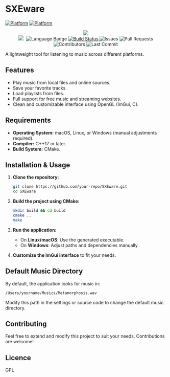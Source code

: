 # SXEware
[![Platform](https://img.shields.io/badge/Platform-MacOS-blue.svg)](https://developer.apple.com/MacOS/)
[![Platform](https://img.shields.io/badge/Platform-Linux-blue.svg)](https://www.linux.org/)


<p align="center">
    <a href="https://github.com/IvanKoskov/SXEware/blob/main/LICENSE">
        <img src="https://img.shields.io/github/license/IvanKoskov/SXEware?style=for-the-badge">
    </a>
    </br>
    <img src="https://img.shields.io/github/repo-size/IvanKoskov/SXEware?style=for-the-badge">
    <img src="https://img.shields.io/depfu/dependencies/github/IvanKoskov/SXEware?style=for-the-badge" alt="">
    <img src="https://img.shields.io/github/languages/top/IvanKoskov/Shellman?style=for-the-badge" alt="Language Badge">
    <a href="https://github.com/IvanKoskov/Shellman/actions">
        <img src="https://img.shields.io/github/workflow/status/IvanKoskov/Shellman/CI?style=for-the-badge" alt="Build Status">
    </a>
    <img src="https://img.shields.io/github/issues/IvanKoskov/Shellman?style=for-the-badge" alt="Issues">
    <img src="https://img.shields.io/github/issues-pr/IvanKoskov/Shellman?style=for-the-badge" alt="Pull Requests">
    <img src="https://img.shields.io/github/contributors/IvanKoskov/Shellman?style=for-the-badge" alt="Contributors">
    <img src="https://img.shields.io/github/last-commit/IvanKoskov/Shellman?style=for-the-badge" alt="Last Commit">
</p>



A lightweight tool for listening to music across different platforms.

## Features
- Play music from local files and online sources.
- Save your favorite tracks.
- Load playlists from files.
- Full support for free music and streaming websites.
- Clean and customizable interface using OpenGL (ImGui, C).

## Requirements
- **Operating System:** macOS, Linux, or Windows (manual adjustments required).
- **Compiler:** C++17 or later.
- **Build System:** CMake.

## Installation & Usage
1. **Clone the repository:**  
   ```sh
   git clone https://github.com/your-repo/SXEware.git
   cd SXEware
   ```
2. **Build the project using CMake:**  
   ```sh
   mkdir build && cd build
   cmake ..
   make
   ```
3. **Run the application:**  
   - On **Linux/macOS**: Use the generated executable.
   - On **Windows**: Adjust paths and dependencies manually.

4. **Customize the ImGui interface** to fit your needs.

## Default Music Directory
By default, the application looks for music in:
```
/Users/yourname/Musics/Metamorphosis.wav
```
Modify this path in the settings or source code to change the default music directory.

## Contributing
Feel free to extend and modify this project to suit your needs. Contributions are welcome!

## Licence
GPL

